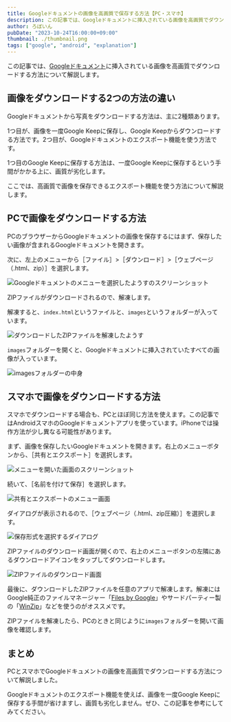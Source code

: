 ```yaml
---
title: Googleドキュメントの画像を高画質で保存する方法【PC・スマホ】
description: この記事では、Googleドキュメントに挿入されている画像を高画質でダウンロードする方法について解説します。Googleドキュメントから写真をダウンロードする方法は、主に2種類あります。ここでは、高画質で画像を保存できるエクスポート機能を使う方法について解説します。
author: ろぼいん
pubDate: "2023-10-24T16:00:00+09:00"
thumbnail: ./thumbnail.png
tags: ["google", "android", "explanation"]
---
```


この記事では、[Googleドキュメント](https://www.google.com/intl/ja_jp/docs/about/)に挿入されている画像を高画質でダウンロードする方法について解説します。

## 画像をダウンロードする2つの方法の違い

Googleドキュメントから写真をダウンロードする方法は、主に2種類あります。

1つ目が、画像を一度Google Keepに保存し、Google Keepからダウンロードする方法です。2つ目が、Googleドキュメントのエクスポート機能を使う方法です。

1つ目のGoogle Keepに保存する方法は、一度Google Keepに保存するという手間がかかる上に、画質が劣化します。

ここでは、高画質で画像を保存できるエクスポート機能を使う方法について解説します。

## PCで画像をダウンロードする方法

PCのブラウザーからGoogleドキュメントの画像を保存するにはまず、保存したい画像が含まれるGoogleドキュメントを開きます。

次に、左上のメニューから［ファイル］>［ダウンロード］>［ウェブページ（.html、zip）］を選択します。

![Googleドキュメントのメニューを選択したようすのスクリーンショット](./image.png)

ZIPファイルがダウンロードされるので、解凍します。

解凍すると、``index.html``というファイルと、``images``というフォルダーが入っています。

![ダウンロードしたZIPファイルを解凍したようす](./image-1.png)

``images``フォルダーを開くと、Googleドキュメントに挿入されていたすべての画像が入っています。

![imagesフォルダーの中身](./image-2.png)

## スマホで画像をダウンロードする方法

スマホでダウンロードする場合も、PCとほぼ同じ方法を使えます。この記事ではAndroidスマホのGoogleドキュメントアプリを使っています。iPhoneでは操作方法が少し異なる可能性があります。

まず、画像を保存したいGoogleドキュメントを開きます。右上のメニューボタンから、［共有とエクスポート］を選択します。

![メニューを開いた画面のスクリーンショット](./Screenshot_20231024-150841.png)

続いて、［名前を付けて保存］を選択します。

![共有とエクスポートのメニュー画面](./Screenshot_20231024-150851.png)

ダイアログが表示されるので、［ウェブページ（.html、zip圧縮）］を選択します。

![保存形式を選択するダイアログ](./Screenshot_20231024-150859.png)

ZIPファイルのダウンロード画面が開くので、右上のメニューボタンの左隣にあるダウンロードアイコンをタップしてダウンロードします。

![ZIPファイルのダウンロード画面](./image-3.png)

最後に、ダウンロードしたZIPファイルを任意のアプリで解凍します。解凍にはGoogle純正のファイルマネージャー「[Files by Google](https://play.google.com/store/apps/details?id=com.google.android.apps.nbu.files)」やサードパーティー製の「[WinZip](https://play.google.com/store/apps/details?id=com.winzip.android)」などを使うのがオススメです。

ZIPファイルを解凍したら、PCのときと同じように``images``フォルダーを開いて画像を確認します。

## まとめ

PCとスマホでGoogleドキュメントの画像を高画質でダウンロードする方法について解説しました。

Googleドキュメントのエクスポート機能を使えば、画像を一度Google Keepに保存する手間が省けますし、画質も劣化しません。ぜひ、この記事を参考にしてみてください。
